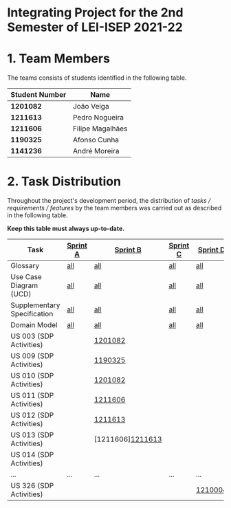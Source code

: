 # Integrating Project for the 2nd Semester of LEI-ISEP 2021-22 

# 1. Team Members

The teams consists of students identified in the following table. 

| Student Number	 | Name             |
|-----------------|------------------|
| **1201082**     | João Veiga       |
| **1211613**     | Pedro Nogueira   |
| **1211606**     | Filipe Magalhães |
| **1190325**     | Afonso Cunha     |
| **1141236**     | André Moreira    |



# 2. Task Distribution ###


Throughout the project's development period, the distribution of _tasks / requirements / features_ by the team members was carried out as described in the following table. 

**Keep this table must always up-to-date.**

| Task                        | [Sprint A](SprintA/README.md) | [Sprint B](SprintB/README.md)              | [Sprint C](SprintC/README.md) |  [Sprint D](SprintD/README.md) |
|-----------------------------|----------|--------------------------------------------|------------|------------|
| Glossary                    |  [all](SprintA/Glossary.md) | [all](SprintB/Glossary.md)                 |   [all](SprintC/Glossary.md)  | [all](SprintD/Glossary.md)  |
| Use Case Diagram (UCD)      |  [all](SprintA/UCD.md) | [all](SprintB/UCD.md)                      |   [all](SprintC/UCD.md)  | [all](SprintD/UCD.md)  |
| Supplementary Specification |  [all](SprintA/FURPS.md) | [all](SprintB/FURPS.md)                    |   [all](SprintC/FURPS.md)  | [all](SprintD/FURPS.md)  |
| Domain Model                |  [all](SprintA/DM.md) | [all](SprintB/DM.md)                       |   [all](SprintC/DM.md)  | [all](SprintD/DM.md)  |
| US 003 (SDP Activities)     |    | [1201082](SprintB/US003/US003.md)          |   |  |
| US 009 (SDP Activities)     |    | [1190325](SprintB/US009/US009.md)          |   |  |
| US 010 (SDP Activities)     |    | [1201082](SprintB/US010/US010.md)          |   |  |
| US 011 (SDP Activities)     |    | [1211606](SprintB/US011/US011.md)          |   |  |
| US 012 (SDP Activities)     |    | [1211613](SprintB/US012/US012.md)          |   |  |
| US 013 (SDP Activities)     |    | [1211606][1211613](SprintB/US013/US013.md) |   |  |
| US 014 (SDP Activities)     |    |                                            |   |  |
| ...                         |  ... | ...                                        | ...  | ... |
| US 326 (SDP Activities)     |    |                                            |   | [1210004](SprintA/US326.md) |

